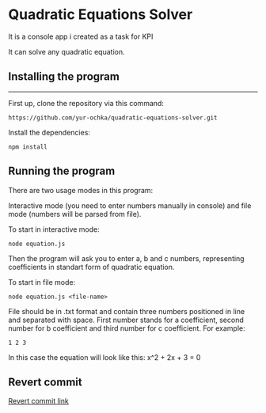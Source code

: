 # Quadratic Equations Solver

It is a console app i created as a task for KPI

It can solve any quadratic equation.

## Installing the program
***

First up, clone the repository via this command:

    https://github.com/yur-ochka/quadratic-equations-solver.git

Install the dependencies:

    npm install

## Running the program
There are two usage modes in this program:

Interactive mode (you need to enter numbers manually in console) and file mode (numbers will be parsed from file).

To start in interactive mode:

    node equation.js

Then the program will ask you to enter a, b and c numbers, representing coefficients in standart form of quadratic equation.

To start in file mode:

    node equation.js <file-name>

File should be in .txt format and contain three numbers positioned in line and separated with space. First number stands for a coefficient, second number for b coefficient and third number for c coefficient. For example:

    1 2 3

In this case the equation will look like this: x^2 + 2x + 3 = 0



## Revert commit

[Revert commit link](https://github.com/yur-ochka/quadratic-equations-solver/commit/4e49b8d289bdc47319f647a2b1ac82144395f7e4)
